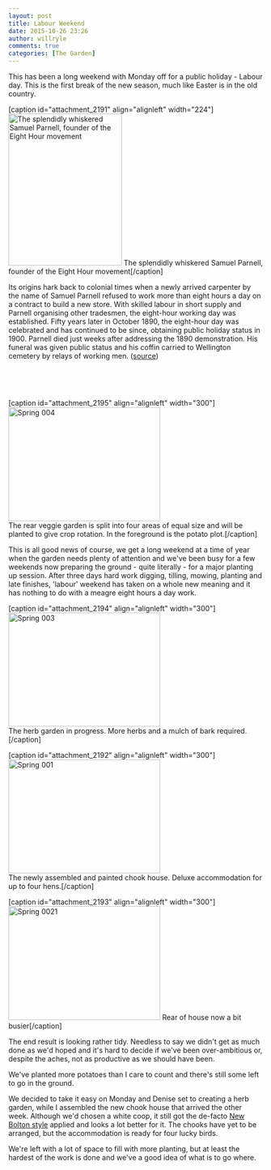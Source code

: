 ```yaml
---
layout: post
title: Labour Weekend
date: 2015-10-26 23:26
author: willryle
comments: true
categories: [The Garden]
---
```

This has been a long weekend with Monday off for a public holiday - Labour day. This is the first break of the new season, much like Easter is in the old country.

<!--more-->

[caption id="attachment_2191" align="alignleft" width="224"]<a href="https://willryle.files.wordpress.com/2015/10/samuelparnell.jpg" target="_blank"><img class="wp-image-2191 size-medium" src="https://willryle.files.wordpress.com/2015/10/samuelparnell.jpg?w=224" alt="The splendidly whiskered Samuel Parnell, founder of the Eight Hour movement" width="224" height="300" /></a> The splendidly whiskered Samuel Parnell, founder of the Eight Hour movement[/caption]

Its origins hark back to colonial times when a newly arrived carpenter by the name of Samuel Parnell refused to work more than eight hours a day on a contract to build a new store. With skilled labour in short supply and Parnell organising other tradesmen, the eight-hour working day was established. Fifty years later in October 1890, the eight-hour day was celebrated and has continued to be since, obtaining public holiday status in 1900. Parnell died just weeks after addressing the 1890 demonstration. His funeral was given public status and his coffin carried to Wellington cemetery by relays of working men. (<a href="https://www.facebook.com/624647914290150/photos/a.624658607622414.1073741829.624647914290150/895347967220142/?type=3&amp;theater" target="_blank">source</a>)

&nbsp;

&nbsp;

[caption id="attachment_2195" align="alignleft" width="300"]<a href="https://willryle.files.wordpress.com/2015/10/spring-0041.jpg" target="_blank"><img class="wp-image-2195 size-medium" src="https://willryle.files.wordpress.com/2015/10/spring-0041.jpg?w=300" alt="Spring 004" width="300" height="225" /></a> <br /> The rear veggie garden is split into four areas of equal size and will be planted to give crop rotation. In the foreground is the potato plot.[/caption]

This is all good news of course, we get a long weekend at a time of year when the garden needs plenty of attention and we've been busy for a few weekends now preparing the ground - quite literally - for a major planting up session. After three days hard work digging, tilling, mowing, planting and late finishes, 'labour' weekend has taken on a whole new meaning and it has nothing to do with a meagre eight hours a day work.

[caption id="attachment_2194" align="alignleft" width="300"]<a href="https://willryle.files.wordpress.com/2015/10/spring-0031.jpg" target="_blank"><img class="wp-image-2194 size-medium" src="https://willryle.files.wordpress.com/2015/10/spring-0031.jpg?w=300" alt="Spring 003" width="300" height="225" /></a> <br /> The herb garden in progress. More herbs and a mulch of bark required.[/caption]

[caption id="attachment_2192" align="alignleft" width="300"]<a href="https://willryle.files.wordpress.com/2015/10/spring-001.jpg" target="_blank"><img class="wp-image-2192 size-medium" src="https://willryle.files.wordpress.com/2015/10/spring-001.jpg?w=300" alt="Spring 001" width="300" height="225" /></a> <br /> The newly assembled and painted chook house. Deluxe accommodation for up to four hens.[/caption]

[caption id="attachment_2193" align="alignleft" width="300"]<a href="https://willryle.files.wordpress.com/2015/10/spring-0021.jpg" target="_blank"><img class="wp-image-2193 size-medium" src="https://willryle.files.wordpress.com/2015/10/spring-0021.jpg?w=300" alt="Spring 0021" width="300" height="225" /></a> Rear of house now a bit busier[/caption]

The end result is looking rather tidy. Needless to say we didn't get as much done as we'd hoped and it's hard to decide if we've been over-ambitious or, despite the aches, not as productive as we should have been.

We've planted more potatoes than I care to count and there's still some left to go in the ground.

We decided to take it easy on Monday and Denise set to creating a herb garden, while I assembled the new chook house that arrived the other week. Although we'd chosen a white coop, it still got the de-facto <a href="https://willryle.wordpress.com/2015/01/08/a-certain-theme/" target="_blank">New Bolton style</a> applied and looks a lot better for it. The chooks have yet to be arranged, but the accommodation is ready for four lucky birds.

We're left with a lot of space to fill with more planting, but at least the hardest of the work is done and we've a good idea of what is to go where.
